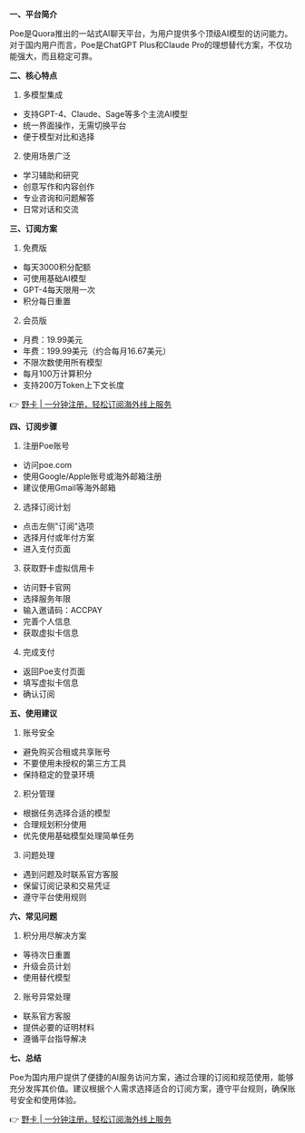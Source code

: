 **一、平台简介**

Poe是Quora推出的一站式AI聊天平台，为用户提供多个顶级AI模型的访问能力。对于国内用户而言，Poe是ChatGPT Plus和Claude Pro的理想替代方案，不仅功能强大，而且稳定可靠。

**二、核心特点**

1. 多模型集成
- 支持GPT-4、Claude、Sage等多个主流AI模型
- 统一界面操作，无需切换平台
- 便于模型对比和选择

2. 使用场景广泛
- 学习辅助和研究
- 创意写作和内容创作
- 专业咨询和问题解答
- 日常对话和交流

**三、订阅方案**

1. 免费版
- 每天3000积分配额
- 可使用基础AI模型
- GPT-4每天限用一次
- 积分每日重置

2. 会员版
- 月费：19.99美元
- 年费：199.99美元（约合每月16.67美元）
- 不限次数使用所有模型
- 每月100万计算积分
- 支持200万Token上下文长度

👉 [野卡 | 一分钟注册，轻松订阅海外线上服务](https://bit.ly/bewildcard)

**四、订阅步骤**

1. 注册Poe账号
- 访问poe.com
- 使用Google/Apple账号或海外邮箱注册
- 建议使用Gmail等海外邮箱

2. 选择订阅计划
- 点击左侧"订阅"选项
- 选择月付或年付方案
- 进入支付页面

3. 获取野卡虚拟信用卡
- 访问野卡官网
- 选择服务年限
- 输入邀请码：ACCPAY
- 完善个人信息
- 获取虚拟卡信息

4. 完成支付
- 返回Poe支付页面
- 填写虚拟卡信息
- 确认订阅

**五、使用建议**

1. 账号安全
- 避免购买合租或共享账号
- 不要使用未授权的第三方工具
- 保持稳定的登录环境

2. 积分管理
- 根据任务选择合适的模型
- 合理规划积分使用
- 优先使用基础模型处理简单任务

3. 问题处理
- 遇到问题及时联系官方客服
- 保留订阅记录和交易凭证
- 遵守平台使用规则

**六、常见问题**

1. 积分用尽解决方案
- 等待次日重置
- 升级会员计划
- 使用替代模型

2. 账号异常处理
- 联系官方客服
- 提供必要的证明材料
- 遵循平台指导解决

**七、总结**

Poe为国内用户提供了便捷的AI服务访问方案，通过合理的订阅和规范使用，能够充分发挥其价值。建议根据个人需求选择适合的订阅方案，遵守平台规则，确保账号安全和使用体验。

👉 [野卡 | 一分钟注册，轻松订阅海外线上服务](https://bit.ly/bewildcard)